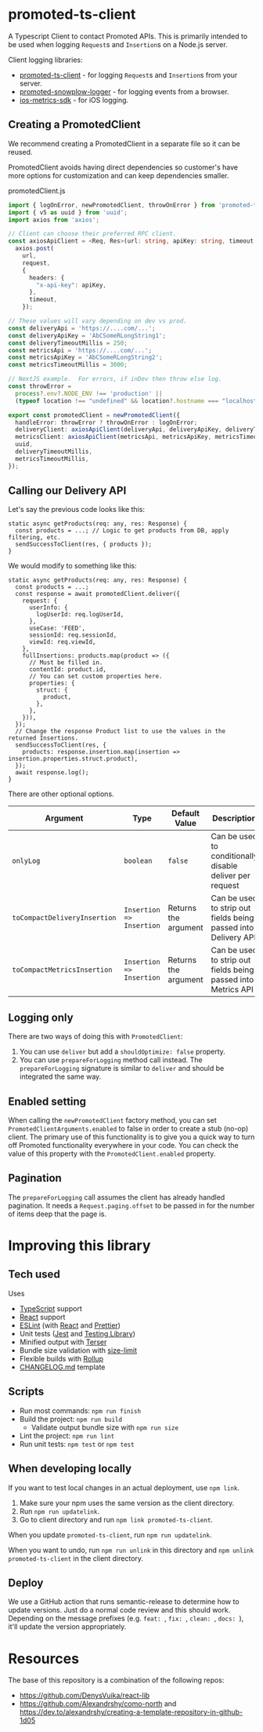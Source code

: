 # promoted-ts-client

A Typescript Client to contact Promoted APIs. This is primarily intended to be used when logging `Request`s and `Insertion`s on a Node.js server.

Client logging libraries:

- [promoted-ts-client](https://github.com/promotedai/promoted-ts-client) - for logging `Request`s and `Insertion`s from your server.
- [promoted-snowplow-logger](https://github.com/promotedai/promoted-snowplow-logger) - for logging events from a browser.
- [ios-metrics-sdk](https://github.com/promotedai/ios-metrics-sdk) - for iOS logging.

## Creating a PromotedClient

We recommend creating a PromotedClient in a separate file so it can be reused.

PromotedClient avoids having direct dependencies so customer's have more options for customization and can keep dependencies smaller.

promotedClient.js

```typescript
import { logOnError, newPromotedClient, throwOnError } from 'promoted-ts-client';
import { v5 as uuid } from 'uuid';
import axios from 'axios';

// Client can choose their preferred RPC client.
const axiosApiClient = <Req, Res>(url: string, apiKey: string, timeout: number) => (request: Req): Promise<Res> =>
  axios.post(
    url,
    request,
    {
      headers: {
        "x-api-key": apiKey,
      },
      timeout,
    });

// These values will vary depending on dev vs prod.
const deliveryApi = 'https://....com/...';
const deliveryApiKey = 'AbCSomeRLongString1';
const deliveryTimeoutMillis = 250;
const metricsApi = 'https://....com/...';
const metricsApiKey = 'AbCSomeRLongString2';
const metricsTimeoutMillis = 3000;

// NextJS example.  For errors, if inDev then throw else log.
const throwError =
  process?.env?.NODE_ENV !== 'production' ||
  (typeof location !== "undefined" && location?.hostname === "localhost");

export const promotedClient = newPromotedClient({
  handleError: throwError ? throwOnError : logOnError;
  deliveryClient: axiosApiClient(deliveryApi, deliveryApiKey, deliveryTimeoutMillis),
  metricsClient: axiosApiClient(metricsApi, metricsApiKey, metricsTimeoutMillis),
  uuid,
  deliveryTimeoutMillis,
  metricsTimeoutMillis,
});
```

## Calling our Delivery API

Let's say the previous code looks like this:

```
static async getProducts(req: any, res: Response) {
  const products = ...; // Logic to get products from DB, apply filtering, etc.
  sendSuccessToClient(res, { products });
}
```

We would modify to something like this:

```
static async getProducts(req: any, res: Response) {
  const products = ...;
  const response = await promotedClient.deliver({
    request: {
      userInfo: {
        logUserId: req.logUserId,
      },
      useCase: 'FEED',
      sessionId: req.sessionId,
      viewId: req.viewId,
    },
    fullInsertions: products.map(product => ({
      // Must be filled in.
      contentId: product.id,
      // You can set custom properties here.
      properties: {
        struct: {
          product,
        },
      },
    })),
  });
  // Change the response Product list to use the values in the returned Insertions.
  sendSuccessToClient(res, {
    products: response.insertion.map(insertion => insertion.properties.struct.product),
  });
  await response.log();
}
```

There are other optional options.

| Argument                     | Type                     | Default Value        | Description                                                    |
| ---------------------------- | ------------------------ | -------------------- | -------------------------------------------------------------- |
| `onlyLog`                    | `boolean`                | `false`              | Can be used to conditionally disable deliver per request       |
| `toCompactDeliveryInsertion` | `Insertion => Insertion` | Returns the argument | Can be used to strip out fields being passed into Delivery API |
| `toCompactMetricsInsertion`  | `Insertion => Insertion` | Returns the argument | Can be used to strip out fields being passed into Metrics API  |

## Logging only

There are two ways of doing this with `PromotedClient`:

1. You can use `deliver` but add a `shouldOptimize: false` property.
2. You can use `prepareForLogging` method call instead. The `prepareForLogging` signature is similar to `deliver` and should be integrated the same way.

## Enabled setting

When calling the `newPromotedClient` factory method, you can set `PromotedClientArguments.enabled` to false in order to create a stub (no-op) client. The primary use of this functionality is to give you a quick way to turn off Promoted functionality everywhere in your code. You can check the value of this property with the `PromotedClient.enabled` property.

## Pagination

The `prepareForLogging` call assumes the client has already handled pagination. It needs a `Request.paging.offset` to be passed in for the number of items deep that the page is.

# Improving this library

## Tech used

Uses

- [TypeScript](https://www.typescriptlang.org/) support
- [React](https://reactjs.org/) support
- [ESLint](https://eslint.org/) (with [React](https://reactjs.org/) and [Prettier](https://prettier.io/))
- Unit tests ([Jest](https://jestjs.io/) and [Testing Library](https://testing-library.com/))
- Minified output with [Terser](https://terser.org/)
- Bundle size validation with [size-limit](https://github.com/ai/size-limit)
- Flexible builds with [Rollup](https://www.rollupjs.org/)
- [CHANGELOG.md](https://keepachangelog.com/en/1.0.0/) template

## Scripts

- Run most commands: `npm run finish`
- Build the project: `npm run build`
  - Validate output bundle size with `npm run size`
- Lint the project: `npm run lint`
- Run unit tests: `npm test` or `npm test`

## When developing locally

If you want to test local changes in an actual deployment, use `npm link`.

1. Make sure your npm uses the same version as the client directory.
1. Run `npm run updatelink`.
1. Go to client directory and run `npm link promoted-ts-client`.

When you update `promoted-ts-client`, run `npm run updatelink`.

When you want to undo, run `npm run unlink` in this directory and `npm unlink promoted-ts-client` in the client directory.

## Deploy

We use a GitHub action that runs semantic-release to determine how to update versions. Just do a normal code review and this should work. Depending on the message prefixes (e.g. `feat: `, `fix: `, `clean: `, `docs: `), it'll update the version appropriately.

# Resources

The base of this repository is a combination of the following repos:

- https://github.com/DenysVuika/react-lib
- https://github.com/Alexandrshy/como-north and https://dev.to/alexandrshy/creating-a-template-repository-in-github-1d05
